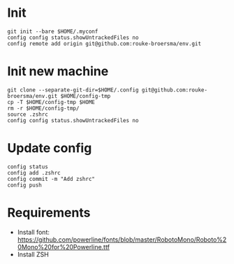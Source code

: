 # Init

```
git init --bare $HOME/.myconf
config config status.showUntrackedFiles no
config remote add origin git@github.com:rouke-broersma/env.git
```

# Init new machine

```
git clone --separate-git-dir=$HOME/.config git@github.com:rouke-broersma/env.git $HOME/config-tmp
cp -T $HOME/config-tmp $HOME
rm -r $HOME/config-tmp/
source .zshrc
config config status.showUntrackedFiles no
```

# Update config

```
config status
config add .zshrc
config commit -m "Add zshrc"
config push
```

# Requirements

- Install font: https://github.com/powerline/fonts/blob/master/RobotoMono/Roboto%20Mono%20for%20Powerline.ttf
- Install ZSH

